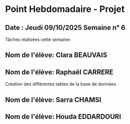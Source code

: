 # Point Hebdomadaire - Projet

## Date : Jeudi 09/10/2025 Semaine n° 6

Tâches réalisées cette semaine: 

## Nom de l'élève: Clara BEAUVAIS


## Nom de l'élève: Raphaël CARRERE

Création des différentes tables de la base de données. 

## Nom de l'élève: Sarra CHAMSI


## Nom de l'élève: Houda EDDARDOURI








